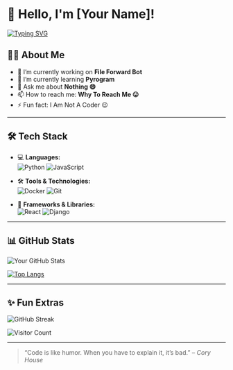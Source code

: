 # 👋 Hello, I'm [Your Name]!

[![Typing SVG](https://readme-typing-svg.herokuapp.com?font=Fira+Code&weight=700&size=30&pause=1000&color=00FF00&center=true&width=600&lines=Welcome+to+My+GitHub+Profile!;I'm+a+Passionate+Developer!;Open+Source+Enthusiast!;Exploring+New+Technologies)](https://git.io/typing-svg)

## 👨‍💻 About Me

- 🔭 I’m currently working on **File Forward Bot**
- 🌱 I’m currently learning **Pyrogram**
- 💬 Ask me about **Nothing 😄**
- 📫 How to reach me: **Why To Reach Me 😛**
- ⚡ Fun fact: I Am Not A Coder 😉

---

## 🛠️ Tech Stack

- 💻 **Languages:**  
  ![Python](https://img.shields.io/badge/Python-3776AB?style=for-the-badge&logo=python&logoColor=white)
  ![JavaScript](https://img.shields.io/badge/JavaScript-F7DF1E?style=for-the-badge&logo=javascript&logoColor=black)

- 🛠️ **Tools & Technologies:**  
  ![Docker](https://img.shields.io/badge/Docker-2496ED?style=for-the-badge&logo=docker&logoColor=white)
  ![Git](https://img.shields.io/badge/Git-F05032?style=for-the-badge&logo=git&logoColor=white)

- 🚀 **Frameworks & Libraries:**  
  ![React](https://img.shields.io/badge/React-61DAFB?style=for-the-badge&logo=react&logoColor=black)
  ![Django](https://img.shields.io/badge/Django-092E20?style=for-the-badge&logo=django&logoColor=white)

---

## 📊 GitHub Stats

![Your GitHub Stats](https://github-readme-stats.vercel.app/api?username=patelboss&show_icons=true&theme=radical)

[![Top Langs](https://github-readme-stats.vercel.app/api/top-langs/?username=patelboss&layout=compact&theme=radical)](https://github.com/patelboss/github-readme-stats)

---


## ✨ Fun Extras

![GitHub Streak](https://github-readme-streak-stats.herokuapp.com/?user=patelboss&theme=radical)

![Visitor Count](https://komarev.com/ghpvc/?username=patelboss&style=for-the-badge&color=brightgreen)

---

> “Code is like humor. When you have to explain it, it’s bad.” – *Cory House*
